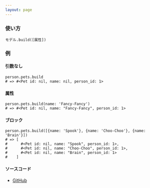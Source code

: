 ```yaml
---
layout: page
---
```

### 使い方
    モデル.build([属性])

### 例
#### 引数なし
    person.pets.build
    # => #<Pet id: nil, name: nil, person_id: 1>

#### 属性
    person.pets.build(name: 'Fancy-Fancy')
    # => #<Pet id: nil, name: "Fancy-Fancy", person_id: 1>

#### ブロック
    person.pets.build([{name: 'Spook'}, {name: 'Choo-Choo'}, {name: 'Brain'}])
    # => [
    #      #<Pet id: nil, name: "Spook", person_id: 1>,
    #      #<Pet id: nil, name: "Choo-Choo", person_id: 1>,
    #      #<Pet id: nil, name: "Brain", person_id: 1>
    #    ]

#### ソースコード
* [GitHub](https://github.com/rails/rails/blob/39c1d2e1840674f2a58dc1ba610fd64a37e950fd/activerecord/lib/active_record/associations/collection_proxy.rb#L258)